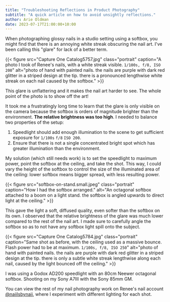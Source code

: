 ```yaml
---
title: "Troubleshooting Reflections in Product Photography"
subtitle: "A quick article on how to avoid unsightly reflections."
author: Arie Oldman
date: 2023-07-17T21:00:00+10:00
---
```


When photographing glossy nails in a studio setting using a softbox, you might find that there is an annoying white streak obscuring the nail art. I've been calling this "glare" for lack of a better term.

{{< figure src="Capture One Catalog5757.jpg" class="portrait" caption="A photo I took of Renee's nails, with a white streak visible. `1/100s, f/8, ISO 200`" alt="photo of hand with painted nails. the nails are purple with dark red glitter in a striped design at the tip. there is a pronounced lengthwise white streak on each nail caused by the softbox." >}}

This glare is unflattering and it makes the nail art harder to see. The whole point of the photo is to show off the art!

It took me a frustratingly long time to learn that the glare is only visible on the camera because the softbox is orders of magnitude brighter than the environment. **The relative brightness was too high**. I needed to balance two properties of the setup:

1. Speedlight should add enough illumination to the scene to get sufficient exposure for `1/100s` `f/8` `ISO 200`.
2. Ensure that there is not a single concentrated bright spot which has greater illumination than the environment.

My solution (which still needs work) is to set the speedlight to maximum power, point the softbox at the ceiling, and take the shot. This way, I could vary the height of the softbox to control the size of the illuminated area of the ceiling: lower softbox means bigger spread, with less resulting power.

{{< figure src="softbox-on-stand.small.jpeg" class="portrait" caption="How I had the softbox arranged." alt="An octagonal softbox attached to a boom on a light stand. the softbox is angled upwards to direct light at the ceiling." >}}

This gave the light a soft, diffused quality, even softer than the softbox on its own. I observed that the relative brightness of the glare was much lower compared to the rest of the nail art. I made sure to carefully angle the softbox so as to not have any softbox light spill onto the subject.

{{< figure src="Capture One Catalog5784.jpg" class="portrait" caption="Same shot as before, with the ceiling used as a massive bounce. Flash power had to be at maximum. `1/100s, f/8, ISO 250`" alt="photo of hand with painted nails. the nails are purple with dark red glitter in a striped design at the tip. there is only a subtle white streak lengthwise along each nail, caused by the light bounced off the ceiling." >}}

I was using a Godox AD200 speedlight with an 80cm Neewer octagonal softbox. Shooting on my Sony A7III with the Sony 85mm GM.

You can view the rest of my nail photography work on Renee's nail account [@naiilsbynaii](https://www.instagram.com/naiilsbynaii/), where I experiment with different lighting for each shot.
